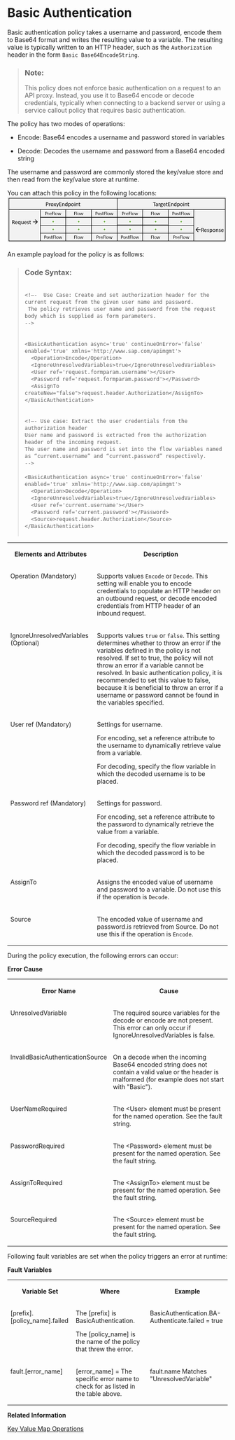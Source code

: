 <!-- loio693c0d1720644d57918ed77acc6a95ef -->

# Basic Authentication

Basic authentication policy takes a username and password, encode them to Base64 format and writes the resulting value to a variable. The resulting value is typically written to an HTTP header, such as the `Authorization` header in the form `Basic Base64EncodeString`.

> ### Note:  
> This policy does not enforce basic authentication on a request to an API proxy. Instead, you use it to Base64 encode or decode credentials, typically when connecting to a backend server or using a service callout policy that requires basic authentication.

The policy has two modes of operations:

-   Encode: Base64 encodes a username and password stored in variables

-   Decode: Decodes the username and password from a Base64 encoded string


The username and password are commonly stored the key/value store and then read from the key/value store at runtime.

You can attach this policy in the following locations: ![](images/Flow_policy_116062b.png)

An example payload for the policy is as follows:

> ### Code Syntax:  
> ```
> 
> <!–-  Use Case: Create and set authorization header for the current request from the given user name and password.
>  The policy retrieves user name and password from the request body which is supplied as form parameters.
> -->
> 
> 
> <BasicAuthentication async='true' continueOnError='false' enabled='true' xmlns='http://www.sap.com/apimgmt'>
> 	<Operation>Encode</Operation>
> 	<IgnoreUnresolvedVariables>true</IgnoreUnresolvedVariables>
> 	<User ref='request.formparam.username'></User>
> 	<Password ref='request.formparam.password'></Password>
> 	<AssignTo createNew="false">request.header.Authorization</AssignTo>
> </BasicAuthentication>
> 
> 
> <!–- Use case: Extract the user credentials from the authorization header
> User name and password is extracted from the authorization header of the incoming request.
> The user name and password is set into the flow variables named as “current.username” and “current.password” respectively.
> -->
> 
> <BasicAuthentication async='true' continueOnError='false' enabled='true' xmlns='http://www.sap.com/apimgmt'>
> 	<Operation>Decode</Operation>
> 	<IgnoreUnresolvedVariables>true</IgnoreUnresolvedVariables>
> 	<User ref='current.username'></User>
> 	<Password ref='current.password'></Password>
> 	<Source>request.header.Authorization</Source>
> </BasicAuthentication>
> 
> 
> ```


<table>
<tr>
<th valign="top">

**Elements and Attributes**

</th>
<th valign="top">

**Description**

</th>
</tr>
<tr>
<td valign="top">

Operation \(Mandatory\)

</td>
<td valign="top">

Supports values `Encode` or `Decode`. This setting will enable you to encode credentials to populate an HTTP header on an outbound request, or decode encoded credentials from HTTP header of an inbound request.

</td>
</tr>
<tr>
<td valign="top">

IgnoreUnresolvedVariables \(Optional\)

</td>
<td valign="top">

Supports values `true` or `false`. This setting determines whether to throw an error if the variables defined in the policy is not resolved. If set to true, the policy will not throw an error if a variable cannot be resolved. In basic authentication policy, it is recommended to set this value to false, because it is beneficial to throw an error if a username or password cannot be found in the variables specified.

</td>
</tr>
<tr>
<td valign="top">

User ref \(Mandatory\)

</td>
<td valign="top">

Settings for username.

For encoding, set a reference attribute to the username to dynamically retrieve value from a variable.

For decoding, specify the flow variable in which the decoded username is to be placed.

</td>
</tr>
<tr>
<td valign="top">

Password ref \(Mandatory\)

</td>
<td valign="top">

Settings for password.

For encoding, set a reference attribute to the password to dynamically retrieve the value from a variable.

For decoding, specify the flow variable in which the decoded password is to be placed.

</td>
</tr>
<tr>
<td valign="top">

AssignTo

</td>
<td valign="top">

Assigns the encoded value of username and password to a variable. Do not use this if the operation is `Decode`.

</td>
</tr>
<tr>
<td valign="top">

Source

</td>
<td valign="top">

The encoded value of username and password.is retrieved from Source. Do not use this if the operation is `Encode`.

</td>
</tr>
</table>

During the policy execution, the following errors can occur:

**Error Cause**


<table>
<tr>
<th valign="top">

Error Name

</th>
<th valign="top">

Cause

</th>
</tr>
<tr>
<td valign="top">

UnresolvedVariable

</td>
<td valign="top">

The required source variables for the decode or encode are not present. This error can only occur if IgnoreUnresolvedVariables is false.

</td>
</tr>
<tr>
<td valign="top">

InvalidBasicAuthenticationSource

</td>
<td valign="top">

On a decode when the incoming Base64 encoded string does not contain a valid value or the header is malformed \(for example does not start with "Basic"\).

</td>
</tr>
<tr>
<td valign="top">

UserNameRequired

</td>
<td valign="top">

The <User\> element must be present for the named operation. See the fault string.

</td>
</tr>
<tr>
<td valign="top">

PasswordRequired

</td>
<td valign="top">

The <Password\> element must be present for the named operation. See the fault string.

</td>
</tr>
<tr>
<td valign="top">

AssignToRequired

</td>
<td valign="top">

The <AssignTo\> element must be present for the named operation. See the fault string.

</td>
</tr>
<tr>
<td valign="top">

SourceRequired

</td>
<td valign="top">

The <Source\> element must be present for the named operation. See the fault string.

</td>
</tr>
</table>

Following fault variables are set when the policy triggers an error at runtime:

**Fault Variables**


<table>
<tr>
<th valign="top">

Variable Set

</th>
<th valign="top">

Where

</th>
<th valign="top">

Example

</th>
</tr>
<tr>
<td valign="top">

\[prefix\].\[policy\_name\].failed

</td>
<td valign="top">

The \[prefix\] is BasicAuthentication.

The \[policy\_name\] is the name of the policy that threw the error.

</td>
<td valign="top">

BasicAuthentication.BA-Authenticate.failed = true

</td>
</tr>
<tr>
<td valign="top">

fault.\[error\_name\]

</td>
<td valign="top">

\[error\_name\] = The specific error name to check for as listed in the table above.

</td>
<td valign="top">

fault.name Matches "UnresolvedVariable"

</td>
</tr>
</table>

**Related Information**  


[Key Value Map Operations](key-value-map-operations-b72dc3f.md "The Key Value Map Operations policy allows you to create a key value map and perform update, read, and delete operations on the map.")

